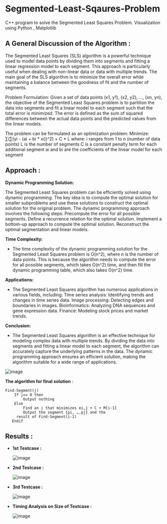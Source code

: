 # Segmented-Least-Sqaures-Problem
C++ program to solve the Segmented Least Squares Problem. Visualization using Python , Matplotlib


## A General Discussion of the Algorithm : 

  The Segmented Least Squares (SLS) algorithm is a powerful technique used to model data points by dividing them into segments and fitting a linear regression model to each segment. This approach is particularly useful when dealing with non-linear data or data with multiple trends. The main goal of the SLS algorithm is to minimize the overall error while maintaining a balance between the goodness of fit and the number of segments.

  Problem Formulation:
  Given a set of data points (x1, y1), (x2, y2), ..., (xn, yn), the objective of the Segmented Least Squares problem is to partition the data into segments and fit a linear model to each segment such that the total error is minimized. The error is defined as the sum of squared differences between the actual data points and the predicted values from the linear models.


The problem can be formulated as an optimization problem:
Minimize: ∑(∑(yi - (ai + bi * xi))^2) + C * L
where: i ranges from 1 to n (number of data points)
L is the number of segments
C is a constant penalty term for each additional segment
ai and bi are the coefficients of the linear model for each segment
  
  
## Approach :
   **Dynamic Programming Solution:**
   
  The Segmented Least Squares problem can be efficiently solved using dynamic programming. The key idea is to compute the optimal solution for smaller subproblems and use these solutions to construct the optimal solution for the original problem. The dynamic programming approach involves the following steps:
  Precompute the error for all possible segments.
  Define a recurrence relation for the optimal solution.
  Implement a bottom-up approach to compute the optimal solution.
  Reconstruct the optimal segmentation and linear models.

**Time Complexity:**

  - The time complexity of the dynamic programming solution for the Segmented Least Squares problem is O(n^2), where n is the number of data points. This is because the algorithm needs to compute the error for all possible segments, which takes O(n^2) time, and then fill the dynamic programming table, which also takes O(n^2) time.

**Applications:**

  - The Segmented Least Squares algorithm has numerous applications in various fields, including: Time series analysis: Identifying trends and changes in time series data. Image processing: Detecting edges and boundaries in images. Bioinformatics: Analyzing DNA sequences and gene expression data. Finance: Modeling stock prices and market trends.

**Conclusion:**

  - The Segmented Least Squares algorithm is an effective technique for modeling complex data with multiple trends. By dividing the data into segments and fitting a linear model to each segment, the algorithm can accurately capture the underlying patterns in the data. The dynamic programming approach ensures an efficient solution, making the algorithm suitable for a wide range of applications.


![image](https://user-images.githubusercontent.com/29221347/235538823-04e351ce-64de-4861-8914-d07f5cbbe176.png)



**The algorithm for final solution** :

```
Find-Segment(j)
	If j== 0 then 
		Output nothing
	Else
		Find an i that minimizes ei,j + C + M[i-1]
		Output the segment {pi, …,pj} and the   
     result of Find-Segment(i-1)
   Endif

 ```
      
     
## **Results :**  


* **1st Testcase :**

  ![image](https://user-images.githubusercontent.com/29221347/235539417-3e515759-2c43-4ff1-aebd-8a3b18f043f8.png)

  
  
* **2nd Testcase :**


  ![image](https://user-images.githubusercontent.com/29221347/235539454-232f0a2c-594e-41dc-96a0-bfbebe18cec7.png)


* **3rd Testcase :**


  ![image](https://user-images.githubusercontent.com/29221347/235539515-9d11a2ad-12b6-4381-b82a-980d24c03cef.png)


* **Timing Analysis on Size of Testcase :**


  ![image](https://user-images.githubusercontent.com/29221347/235539541-80410007-21ee-4761-a7ae-34ff1c51dc0e.png)




